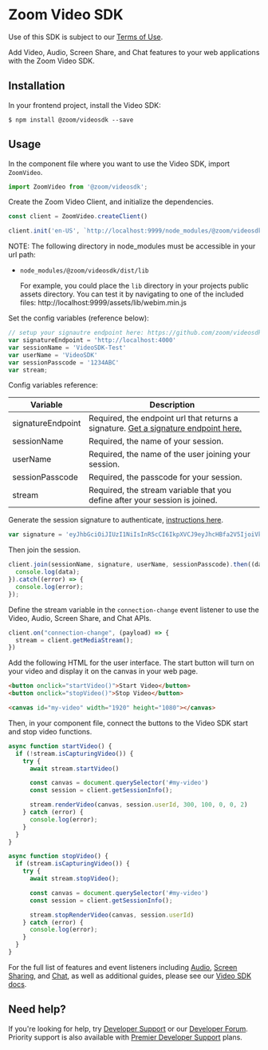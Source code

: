 # Zoom Video SDK

Use of this SDK is subject to our [Terms of Use](https://zoom.us/docs/en-us/zoom_api_license_and_tou.html).

Add Video, Audio, Screen Share, and Chat features to your web applications with the Zoom Video SDK.

## Installation

In your frontend project, install the Video SDK:

`$ npm install @zoom/videosdk --save`

## Usage

In the component file where you want to use the Video SDK, import `ZoomVideo`.

```js
import ZoomVideo from '@zoom/videosdk';
```

Create the Zoom Video Client, and initialize the dependencies.

```js
const client = ZoomVideo.createClient()

client.init('en-US', `http://localhost:9999/node_modules/@zoom/videosdk/dist/lib/`);
```

NOTE: The following directory in node_modules must be accessible in your url path:

- `node_modules/@zoom/videosdk/dist/lib`

   For example, you could place the `lib` directory in your projects public assets directory. You can test it by navigating to one of the included files: http://localhost:9999/assets/lib/webim.min.js

Set the config variables (reference below):

```js
// setup your signautre endpoint here: https://github.com/zoom/videosdk-sample-signature-node.js
var signatureEndpoint = 'http://localhost:4000'
var sessionName = 'VideoSDK-Test'
var userName = 'VideoSDK'
var sessionPasscode = '1234ABC'
var stream;
```


Config variables reference:

| Variable                   | Description |
| -----------------------|-------------|
| signatureEndpoint          | Required, the endpoint url that returns a signature. [Get a signature endpoint here.](https://github.com/zoom/videosdk-sample-signature-node.js) |
| sessionName  | Required, the name of your session. |
| userName | Required, the name of the user joining your session. |
| sessionPasscode | Required, the passcode for your session. |
| stream | Required, the stream variable that you define after your session is joined. |


Generate the session signature to authenticate, [instructions here](https://github.com/zoom/videosdk-sample-signature-node.js).

```js
var signature = 'eyJhbGciOiJIUzI1NiIsInR5cCI6IkpXVCJ9eyJhcHBfa2V5IjoiVklERU9fU0RLX0tFWV9IRVJFIiwiaWF0IjoxNjIzNDQyNTYzLCJleHAiOjE2MjM0NDk3NjMsInRwYyI6IlZpZGVvU0RLLVRlc3QiLCJwd2QiOiIxMjM0QUJDIn0='
```

Then join the session.

```js
client.join(sessionName, signature, userName, sessionPasscode).then((data) => {
  console.log(data);
}).catch((error) => {
  console.log(error);
});
```

Define the stream variable in the `connection-change` event listener to use the Video, Audio, Screen Share, and Chat APIs.

```js
client.on("connection-change", (payload) => {
  stream = client.getMediaStream();
})
```

Add the following HTML for the user interface. The start button will turn on your video and display it on the canvas in your web page.

```html
<button onclick="startVideo()">Start Video</button>
<button onclick="stopVideo()">Stop Video</button>

<canvas id="my-video" width="1920" height="1080"></canvas>
```

Then, in your component file, connect the buttons to the Video SDK start and stop video functions.

```js
async function startVideo() {
  if (!stream.isCapturingVideo()) {
    try {
      await stream.startVideo()

      const canvas = document.querySelector('#my-video')
      const session = client.getSessionInfo();

      stream.renderVideo(canvas, session.userId, 300, 100, 0, 0, 2)
    } catch (error) {
      console.log(error);
    }
  }
}

async function stopVideo() {
  if (stream.isCapturingVideo()) {
    try {
      await stream.stopVideo();

      const canvas = document.querySelector('#my-video')
      const session = client.getSessionInfo();

      stream.stopRenderVideo(canvas, session.userId)
    } catch (error) {
      console.log(error);
    }
  }
}
```

For the full list of features and event listeners including [Audio](https://marketplace.zoom.us/docs/sdk/video/web/essential/audio), [Screen Sharing](https://marketplace.zoom.us/docs/sdk/video/web/essential/screen-share), and [Chat](https://marketplace.zoom.us/docs/sdk/video/web/essential/chat), as well as additional guides, please see our [Video SDK docs](https://marketplace.zoom.us/docs/sdk/video/web).

## Need help?

If you're looking for help, try [Developer Support](https://devsupport.zoom.us) or our [Developer Forum](https://devforum.zoom.us). Priority support is also available with [Premier Developer Support](https://zoom.us/docs/en-us/developer-support-plans.html) plans.

